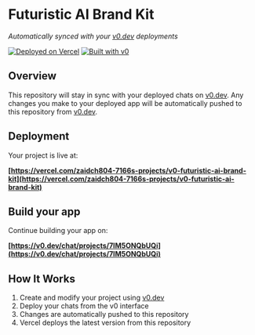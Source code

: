 # Futuristic AI Brand Kit

*Automatically synced with your [v0.dev](https://v0.dev) deployments*

[![Deployed on Vercel](https://img.shields.io/badge/Deployed%20on-Vercel-black?style=for-the-badge&logo=vercel)](https://vercel.com/zaidch804-7166s-projects/v0-futuristic-ai-brand-kit)
[![Built with v0](https://img.shields.io/badge/Built%20with-v0.dev-black?style=for-the-badge)](https://v0.dev/chat/projects/7lM5ONQbUQi)

## Overview

This repository will stay in sync with your deployed chats on [v0.dev](https://v0.dev).
Any changes you make to your deployed app will be automatically pushed to this repository from [v0.dev](https://v0.dev).

## Deployment

Your project is live at:

**[https://vercel.com/zaidch804-7166s-projects/v0-futuristic-ai-brand-kit](https://vercel.com/zaidch804-7166s-projects/v0-futuristic-ai-brand-kit)**

## Build your app

Continue building your app on:

**[https://v0.dev/chat/projects/7lM5ONQbUQi](https://v0.dev/chat/projects/7lM5ONQbUQi)**

## How It Works

1. Create and modify your project using [v0.dev](https://v0.dev)
2. Deploy your chats from the v0 interface
3. Changes are automatically pushed to this repository
4. Vercel deploys the latest version from this repository